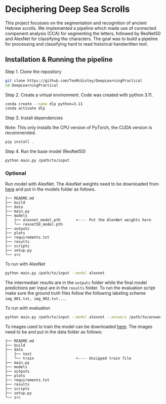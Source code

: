 # Deciphering Deep Sea Scrolls

This project focusses on the segmentation and recognition of ancient Hebrew scrolls. We implemented a pipeline which made use of connected component analysis (CCA) for segmenting the letters, followed by ResNet50 and AlexNet for classifying the characters. The goal was to build a pipeline for processing and classifying hard to read historical handwritten text.

## Installation & Running the pipeline

Step 1. Clone the repository

```bash
git clone https://github.com/TexMcGinley/DeepLearningPractical
cd DeepLearningPractical
```

Step 2. Create a virtual environment. Code was created with python 3.11.

```bash
conda create --name dlp python=3.11
conda activate dlp
```

Step 3. Install dependencies

Note: This only installs the CPU version of PyTorch, the CUDA version is recommended.

```bash
pip install .
```

Step 4. Run the base model (ResNet50)

```bash
python main.py /path/to/input
```

### Optional

Run model with AlexNet. The AlexNet weights need to be downloaded from [here](https://drive.google.com/drive/folders/1IG2JCnTzJKKXvYyTGU_rZ6KwEtjc6-L0?usp=sharing) and put in the models folder as follows.

```
├── README.md
├── build
├── data
├── main.py
├── models
│   ├── alexnet_model.pth       <---- Put the AlexNet weights here
│   └── resnet50_model.pth
├── outputs
├── plots
├── requirements.txt
├── results
├── scripts
├── setup.py
└── src
```

To run with AlexNet

```bash
python main.py /path/to/input --model alexnet
```

The intermediair results are in the `outputs` folder while the final model predictions per input are in the `results` folder. To run the evaluation script make sure the ground truth files follow the following labeling scheme `img_001.txt, img_002.txt...`.

To run with evaluation

```bash
python main.py /path/to/input --model alexnet --answers /path/to/answers
```

To images used to train the model can be downloaded [here](https://drive.google.com/file/d/1Ky6vJA1Dw_zW1TT_UAycnWb43EZCJsd5/view?usp=sharing). The images need to be and put in the data folder as follows:

```
├── README.md
├── build
├── data
│   ├── test
│   └── train                   <---- Unzipped train file
├── main.py
├── models
├── outputs
├── plots
├── requirements.txt
├── results
├── scripts
├── setup.py
└── src
```
